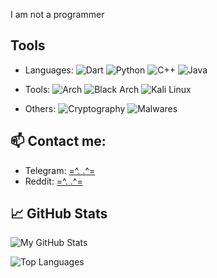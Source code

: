 I am not a programmer

## Tools

- Languages: ![Dart](https://img.shields.io/badge/Dart-0175C2?style=flat&logo=dart&logoColor=white) ![Python](https://img.shields.io/badge/Python-3776AB?style=flat&logo=python&logoColor=white) ![C++](https://img.shields.io/badge/C++-00599C?style=flat&logo=cplusplus&logoColor=white) ![Java](https://img.shields.io/badge/Java-007396?style=flat&logo=java&logoColor=white) 
- Tools: ![Arch](https://img.shields.io/badge/Arch-1793D1?style=flat&logo=arch-linux&logoColor=white) ![Black Arch](https://img.shields.io/badge/Black_Arch-000000?style=flat&logo=arch-linux&logoColor=white) ![Kali Linux](https://img.shields.io/badge/Kali_Linux-557C94?style=flat&logo=kali-linux&logoColor=white) 

- Others: ![Cryptography](https://img.shields.io/badge/Cryptography-232F3E?style=flat&logo=cryptography&logoColor=white)  ![Malwares](https://img.shields.io/badge/Malweres-FF0000?style=flat&logo=virus&logoColor=white)

## 📫 Contact me:

- Telegram: [=^. .^=](https://t.me/theMARSai)
- Reddit: [=^. .^=](https://www.reddit.com/user/SwimmingCode9981/?utm_source=share&utm_medium=web3x&utm_name=web3xcss&utm_term=1&utm_content=share_button)

## 📈 GitHub Stats

![My GitHub Stats](https://github-readme-stats.vercel.app/api?username=jahamars&show_icons=true&theme=dracula)

![Top Languages](https://github-readme-stats.vercel.app/api/top-langs/?username=jahamars&layout=compact&theme=dracula)
